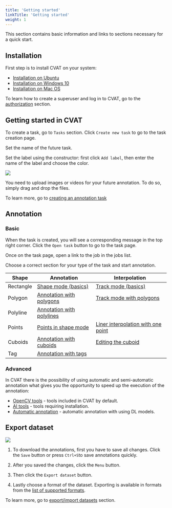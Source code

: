 ```yaml
---
title: 'Getting started'
linkTitle: 'Getting started'
weight: 1
---
```


This section contains basic information and links to sections necessary for a quick start.

## Installation

First step is to install CVAT on your system:
- [Installation on Ubuntu](/docs/administration/basics/installation/#ubuntu-1804-x86_64amd64)
- [Installation on Windows 10](/docs/administration/basics/installation/#windows-10)
- [Installation on Mac OS](/docs/administration/basics/installation/#mac-os-mojave)

To learn how to create a superuser and log in to CVAT,
go to the [authorization](/docs/manual/basics/authorization/) section.

## Getting started in CVAT

To create a task, go to `Tasks` section. Click `Create new task` to go to the task creation page.

Set the name of the future task.

Set the label using the constructor: first click `Add label`, then enter the name of the label and choose the color.

![](/images/create_a_new_task.gif)

You need to upload images or videos for your future annotation. To do so, simply drag and drop the files.

To learn more, go to [creating an annotation task](/docs/manual/basics/creating_an_annotation_task/)

## Annotation

### Basic

When the task is created, you will see a corresponding message in the top right corner.
Click the `Open task` button to go to the task page.

Once on the task page, open a link to the job in the jobs list.

Choose a correct section for your type of the task and start annotation.

| Shape     | Annotation                                                                                 | Interpolation                                                                                                          |
| --------- | ------------------------------------------------------------------------------------------ | ---------------------------------------------------------------------------------------------------------------------- |
| Rectangle | [Shape mode (basics)](/docs/manual/basics/shape-mode-basics/)                              | [Track mode (basics)](/docs/manual/basics/track-mode-basics/)                                                          |
| Polygon   | [Annotation with polygons](/docs/manual/advanced/annotation-with-polygons/)                | [Track mode with polygons](/docs/manual/advanced/annotation-with-polygons/track-mode-with-polygons/)                   |
| Polyline  | [Annotation with polylines](/docs/manual/advanced/annotation-with-polylines/)              |                                                                                                                        |
| Points    | [Points in shape mode](/docs/manual/advanced/annotation-with-points/points-in-shape-mode/) | [Liner interpolation with one point](/docs/manual/advanced/annotation-with-points/liner-interpolation-with-one-point/) |
| Cuboids   | [Annotation with cuboids](/docs/manual/advanced/annotation-with-cuboids/)                  | [Editing the cuboid](/docs/manual/advanced/annotation-with-cuboids/editing-the-cuboid/)                                |
| Tag       | [Annotation with tags](/docs/manual/advanced/annotation-with-tags/)                        |                                                                                                                        |

### Advanced

In CVAT there is the possibility of using automatic and semi-automatic annotation what gives
you the opportunity to speed up the execution of the annotation:
- [OpenCV tools](/docs/manual/advanced/opencv-tools/) - tools included in CVAT by default.
- [AI tools](/docs/manual/advanced/ai-tools/) - tools requiring installation.
- [Automatic annotation](/docs/manual/advanced/automatic-annotation/) - automatic annotation with using DL models.

## Export dataset

![](/images/image028.jpg)

1. To download the annotations, first you have to save all changes.
   Click the `Save` button or press `Ctrl+S`to save annotations quickly.

1. After you saved the changes, click the `Menu` button.

1. Then click the `Export dataset` button.

1. Lastly choose a format of the dataset.
   Exporting is available in formats from the [list of supported formats](/docs/manual/advanced/formats/).

To learn more, go to [export/import datasets](/docs/manual/advanced/export-import-datasets/) section.
